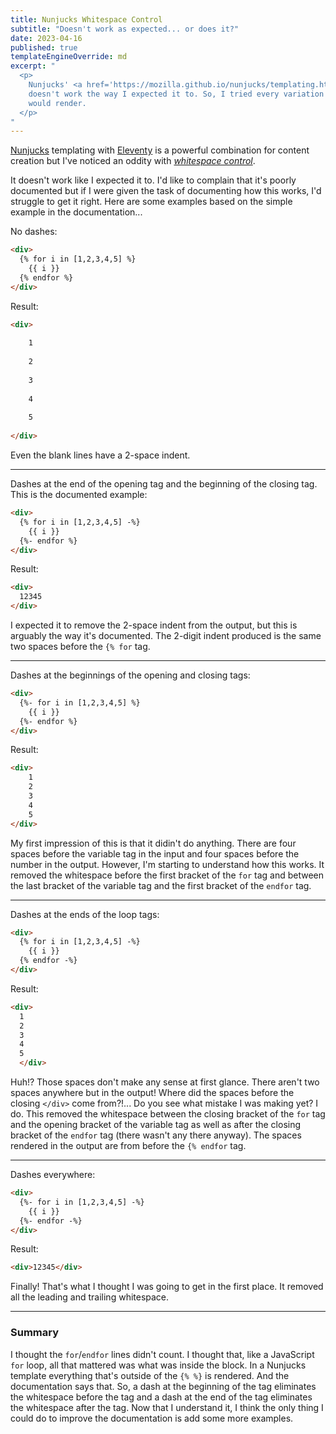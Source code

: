 ```yaml
---
title: Nunjucks Whitespace Control
subtitle: "Doesn't work as expected... or does it?"
date: 2023-04-16
published: true
templateEngineOverride: md
excerpt: "
  <p>
    Nunjucks' <a href='https://mozilla.github.io/nunjucks/templating.html#whitespace-control'>Whitespace Control</a>
    doesn't work the way I expected it to. So, I tried every variation of the syntax I could think of to see how it
    would render.
  </p>
"
---
```

[Nunjucks](https://mozilla.github.io/nunjucks/) templating with
[Eleventy](https://www.11ty.dev/) is a powerful combination for content
creation but I've noticed an oddity with
<em>[whitespace control](https://mozilla.github.io/nunjucks/templating.html#whitespace-control)</em>.

It doesn't work like I expected it to. I'd like to complain that it's poorly
documented but if I were given the task of documenting how this works, I'd
struggle to get it right. Here are some examples based on the simple example in
the documentation...

No dashes:
```html
<div>
  {% for i in [1,2,3,4,5] %}
    {{ i }}
  {% endfor %}
</div>
```
Result:
```html
<div>
  
    1
  
    2
  
    3
  
    4
  
    5
  
</div>
```
Even the blank lines have a 2-space indent.

-----

Dashes at the end of the opening tag and the beginning of the closing tag. This is the documented example:
```html
<div>
  {% for i in [1,2,3,4,5] -%}
    {{ i }}
  {%- endfor %}
</div>
```
Result:
```html
<div>
  12345
</div>
```
I expected it to remove the 2-space indent from the output, but this is arguably the way it's documented. The 2-digit indent produced is the same two spaces before the `{% for` tag.

-----

Dashes at the beginnings of the opening and closing tags:
```html
<div>
  {%- for i in [1,2,3,4,5] %}
    {{ i }}
  {%- endfor %}
</div>
```
Result:
```html
<div>
    1
    2
    3
    4
    5
</div>
```
My first impression of this is that it didin't do anything. There are four spaces before the variable tag in the input and four spaces before the number in the output. However, I'm starting to understand how this works. It removed the whitespace before the first bracket of the `for` tag and between the last bracket of the variable tag and the first bracket of the `endfor` tag.

-----

Dashes at the ends of the loop tags:
```html
<div>
  {% for i in [1,2,3,4,5] -%}
    {{ i }}
  {% endfor -%}
</div>
```
Result:
```html
<div>
  1
  2
  3
  4
  5
  </div>
```
Huh!? Those spaces don't make any sense at first glance. There aren't two spaces anywhere but in the output! Where did the spaces before the closing `</div>` come from?!... Do you see what mistake I was making yet? I do. This removed the whitespace between the closing bracket of the `for` tag and the opening bracket of the variable tag as well as after the closing bracket of the `endfor` tag (there wasn't any there anyway). The spaces rendered in the output are from before the `{% endfor` tag.

-----

Dashes everywhere:
```html
<div>
  {%- for i in [1,2,3,4,5] -%}
    {{ i }}
  {%- endfor -%}
</div>
```
Result:
```html
<div>12345</div>
```
Finally! That's what I thought I was going to get in the first place. It removed all the leading and trailing whitespace.

-----

### Summary

I thought the `for`/`endfor` lines didn't count. I thought that, like a JavaScript `for` loop, all that mattered was what was inside the block. In a Nunjucks template everything that's outside of the `{% %}` is rendered. And the documentation says that. So, a dash at the beginning of the tag eliminates the whitespace before the tag and a dash at the end of the tag eliminates the whitespace after the tag. Now that I understand it, I think the only thing I could do to improve the documentation is add some more examples.